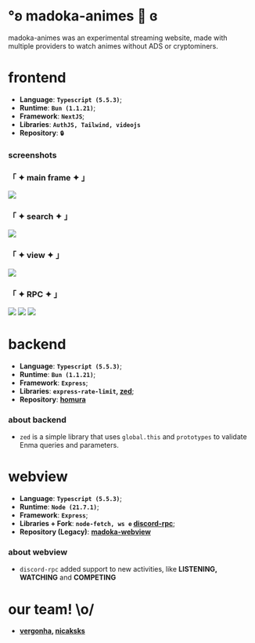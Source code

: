 # °ʚ madoka-animes 🎀 ɞ

madoka-animes was an experimental streaming website, made with multiple providers to watch animes without ADS or cryptominers.

# frontend 
* **Language**: **`Typescript (5.5.3)`**;
* **Runtime**: **`Bun (1.1.21)`**;
* **Framework**: **`NextJS`**;
* **Libraries**: **`AuthJS, Tailwind, videojs`**
* **Repository**: **`🔒 `**

### screenshots
### 「 ✦ main frame ✦ 」

![](https://i.imgur.com/dhnDln5.png)

### 「 ✦ search ✦ 」

![](https://i.imgur.com/nfTWK5v.png)

### 「 ✦ view ✦ 」

![](https://i.imgur.com/roEMoJS.png)

### 「 ✦ RPC ✦ 」

![](https://i.imgur.com/XFVAhZF.png)
![](https://i.imgur.com/GxJfsl9.png)
![](https://i.imgur.com/DVznXAA.png)

# backend
* **Language**: **`Typescript (5.5.3)`**;
* **Runtime**: **`Bun (1.1.21)`**;
* **Framework**: **`Express`**;
* **Libraries**: **`express-rate-limit`,  [zed](https://github.com/garotas-magicas/zed)**;
* **Repository**: **[homura](https://github.com/garotas-magicas/homura)**

### about backend
* `zed` is a simple library that uses `global.this` and `prototypes` to validate Enma queries and parameters.
# webview
* **Language**: **`Typescript (5.5.3)`**;
* **Runtime**: **`Node (21.7.1)`**;
* **Framework**: **`Express`**;
* **Libraries + Fork**: **`node-fetch, ws e` [discord-rpc](https://github.com/garotas-magicas/madoka/tree/main/src/libs/RPC)**;
* **Repository (Legacy)**: **[madoka-webview](https://github.com/garotas-magicas/madoka)**

### about webview
* `discord-rpc` added support to new activities, like **LISTENING, WATCHING** and **COMPETING**

# our team! \o/
- **[vergonha](https://github.com/vergonha), [nicaksks](https://github.com/nicaksks)**
